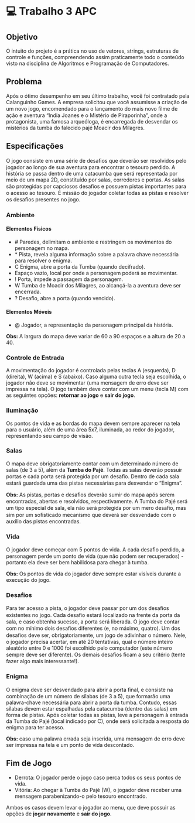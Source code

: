 # :computer: Trabalho 3 APC

## Objetivo

O intuito do projeto é a prática no uso de vetores, strings, estruturas de controle e funções, compreendendo assim praticamente todo o conteúdo visto na disciplina de Algoritmos e Programação de Computadores.

## Problema

Após o ótimo desempenho em seu último trabalho, você foi contratado pela Calanguinho Games. A empresa solicitou que você assumisse a criação de um novo jogo, encomendado para o lançamento do mais novo ﬁlme de ação e aventura “India Joanes e o Mistério de Piraporinha”, onde a protagonista, uma famosa arqueóloga, é encarregada de desvendar os mistérios da tumba do falecido pajé Moacir dos Milagres.

## Especificações

O jogo consiste em uma série de desaﬁos que deverão ser resolvidos pelo jogador ao longo de sua aventura para encontrar o tesouro perdido. A história se passa dentro de uma catacumba que será representada por meio de um mapa 2D, constituído por salas, corredores e portas. As salas são protegidas por capciosos desaﬁos e possuem pistas importantes para o acesso ao tesouro. É missão do jogador coletar todas as pistas e resolver os desaﬁos presentes no jogo.

### Ambiente

#### Elementos Físicos

<ul>
  <li># Paredes, delimitam o ambiente e restringem os movimentos do personagem no mapa.</li>
  <li>* Pista, revela alguma informação sobre a palavra chave necessária para resolver o enigma.</li>
  <li>C Enigma, abre a porta da Tumba (quando decifrado).</li>
  <li>Espaço vazio, local por onde a personagem poderá se movimentar.</li>
  <li>! Porta, impede a passagem da personagem.</li>
  <li>W Tumba de Moacir dos Milagres, ao alcançá-la a aventura deve ser encerrada.</li>
  <li>? Desaﬁo, abre a porta (quando vencido).</li>
</ul>

#### Elementos Móveis

<ul>
  <li>@ Jogador, a representação da personagem principal da história.</li>
</ul>
  
**Obs:** A largura do mapa deve variar de 60 a 90 espaços e a altura de 20 a 40.
  
 
### Controle de Entrada
  
A movimentação do jogador é controlada pelas teclas A (esquerda), D (direita), W (acima) e S (abaixo). Caso alguma outra tecla seja escolhida, o jogador não deve se movimentar (uma mensagem de erro deve ser impressa na tela). O jogo também deve contar com um menu (tecla M) com as seguintes opções: **retornar ao jogo** e **sair do jogo**.
  
### Iluminação
  
Os pontos de vida e as bordas do mapa devem sempre aparecer na tela para o usuário, além de uma área 5x7, iluminada, ao redor do jogador, representando seu campo de visão.
  
### Salas
  
O mapa deve obrigatoriamente contar com um determinado número de salas (de 3 a 5), além da **Tumba do Pajé**. Todas as salas deverão possuir portas e cada porta será protegida por um desaﬁo. Dentro de cada sala estará guardada uma das pistas necessárias para desvendar o “Enigma”.

**Obs:** As pistas, portas e desaﬁos deverão sumir do mapa após serem encontradas, abertas e resolvidos, respectivamente.
A Tumba do Pajé será um tipo especial de sala, ela não será protegida por um mero desaﬁo, mas sim por um soﬁsticado mecanismo que deverá ser desvendado com o auxílio das pistas encontradas.

### Vida

O jogador deve começar com 5 pontos de vida. A cada desaﬁo perdido, a personagem perde um ponto de vida (que não podem ser recuperados) - portanto ela deve ser bem habilidosa para chegar à tumba.

**Obs:** Os pontos de vida do jogador deve sempre estar visíveis durante a execução do jogo.

### Desafios

Para ter acesso a pista, o jogador deve passar por um dos desaﬁos existentes no jogo. Cada desaﬁo estará localizado na frente da porta da sala, e caso obtenha sucesso, a porta será liberada. 
O jogo deve contar com no mínimo dois desaﬁos diferentes (e, no máximo, quatro). Um dos desaﬁos deve ser, obrigatoriamente, um jogo de adivinhar o número. Nele, o jogador precisa acertar, em até 20 tentativas, qual o número inteiro aleatório entre 0 e 1000 foi escolhido pelo computador (este número sempre deve ser diferente). Os demais desaﬁos ﬁcam a seu critério (tente fazer algo mais interessante!).

### Enigma

O enigma deve ser desvendado para abrir a porta ﬁnal, e consiste na combinação de um número de sílabas (de 3 a 5), que formarão uma palavra-chave necessária para abrir a porta da tumba. Contudo, essas sílabas devem estar espalhadas pela catacumba (dentro das salas) em forma de pistas.
Após coletar todas as pistas, leve a personagem à entrada da Tumba do Pajé (local indicado por C), onde será solicitada a resposta do enigma para ter acesso.

**Obs:** caso uma palavra errada seja inserida, uma mensagem de erro deve ser impressa na tela e um ponto de vida descontado.

## Fim de Jogo

<ul>
  <li> Derrota: O jogador perde o jogo caso perca todos os seus pontos de vida.</li>
  <li> Vitória: Ao chegar à Tumba do Pajé (W), o jogador deve receber uma mensagem parabenizando-o pelo tesouro encontrado.</li>
</ul>

Ambos os casos devem levar o jogador ao menu, que deve possuir as opções de **jogar novamente** e **sair do jogo**.
